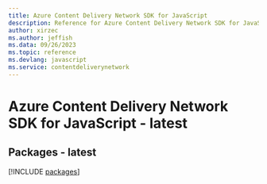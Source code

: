 ```yaml
---
title: Azure Content Delivery Network SDK for JavaScript
description: Reference for Azure Content Delivery Network SDK for JavaScript
author: xirzec
ms.author: jeffish
ms.data: 09/26/2023
ms.topic: reference
ms.devlang: javascript
ms.service: contentdeliverynetwork
---
```

# Azure Content Delivery Network SDK for JavaScript - latest
## Packages - latest
[!INCLUDE [packages](content-delivery-network-index.md)]